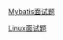 [Mybatis面试题](/myBatis/src/main/resources/Mybatis面试题.md)

[Linux面试题](/学习记录/Linux学习笔记/Linux面试题.md)

[](/springboot-springSourceCode/src/main/resources/Srping面试题.md)





